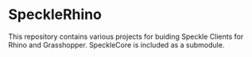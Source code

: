 # SpeckleRhino
This repository contains various projects for buiding Speckle Clients for Rhino and Grasshopper.
SpeckleCore is included as a submodule.
